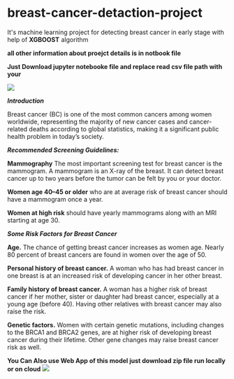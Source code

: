 # breast-cancer-detaction-project
It's machine learning project for detecting breast cancer in early stage with help of **XGBOOST** algorithm

**all other information about proejct details is in notbook file**

**Just Download jupyter notebooke file and replace read csv file path with your**

![](https://www.nationalbreastcancer.org/wp-content/uploads/BC-Stats-v04_1-in-8-women-Landscape-1024x575.png)

***Introduction***

Breast cancer (BC) is one of the most common cancers among women worldwide, representing the majority of new cancer cases and cancer-related deaths according to global statistics, making it a significant public health problem in today’s society.

***Recommended Screening Guidelines:***

**Mammography** The most important screening test for breast cancer is the mammogram. A mammogram is an X-ray of the breast. It can detect breast cancer up to two years before the tumor can be felt by you or your doctor.

**Women age 40–45 or older** who are at average risk of breast cancer should have a mammogram once a year.

**Women at high risk** should have yearly mammograms along with an MRI starting at age 30.

***Some Risk Factors for Breast Cancer***

**Age.** The chance of getting breast cancer increases as women age. Nearly 80 percent of breast cancers are found in women over the age of 50.

**Personal history of breast cancer.** A woman who has had breast cancer in one breast is at an increased risk of developing cancer in her other breast.

**Family history of breast cancer.** A woman has a higher risk of breast cancer if her mother, sister or daughter had breast cancer, especially at a young age (before 40). Having other relatives with breast cancer may also raise the risk.

**Genetic factors.** Women with certain genetic mutations, including changes to the BRCA1 and BRCA2 genes, are at higher risk of developing breast cancer during their lifetime. Other gene changes may raise breast cancer risk as well.




**You Can Also use Web App of this model just download zip file run locally or on cloud**
![](https://raw.githubusercontent.com/Nil300/breast-cancer-detaction-project/main/Screenshot%20(2).png)
